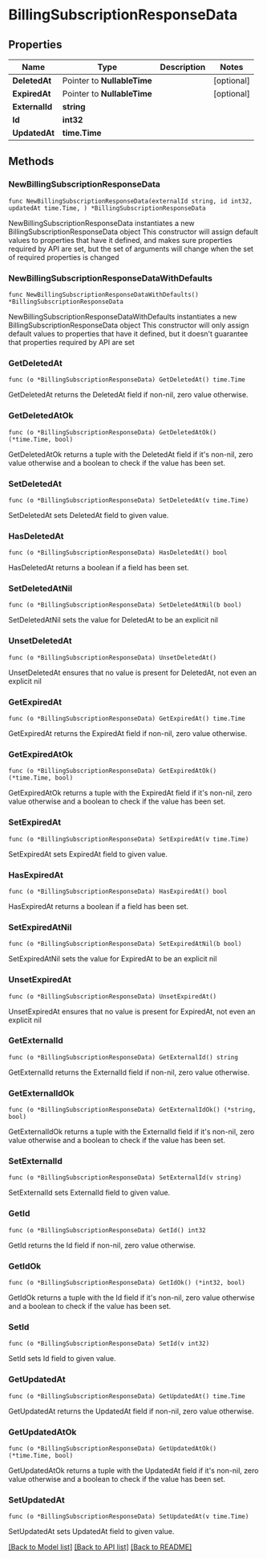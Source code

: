 # BillingSubscriptionResponseData

## Properties

Name | Type | Description | Notes
------------ | ------------- | ------------- | -------------
**DeletedAt** | Pointer to **NullableTime** |  | [optional] 
**ExpiredAt** | Pointer to **NullableTime** |  | [optional] 
**ExternalId** | **string** |  | 
**Id** | **int32** |  | 
**UpdatedAt** | **time.Time** |  | 

## Methods

### NewBillingSubscriptionResponseData

`func NewBillingSubscriptionResponseData(externalId string, id int32, updatedAt time.Time, ) *BillingSubscriptionResponseData`

NewBillingSubscriptionResponseData instantiates a new BillingSubscriptionResponseData object
This constructor will assign default values to properties that have it defined,
and makes sure properties required by API are set, but the set of arguments
will change when the set of required properties is changed

### NewBillingSubscriptionResponseDataWithDefaults

`func NewBillingSubscriptionResponseDataWithDefaults() *BillingSubscriptionResponseData`

NewBillingSubscriptionResponseDataWithDefaults instantiates a new BillingSubscriptionResponseData object
This constructor will only assign default values to properties that have it defined,
but it doesn't guarantee that properties required by API are set

### GetDeletedAt

`func (o *BillingSubscriptionResponseData) GetDeletedAt() time.Time`

GetDeletedAt returns the DeletedAt field if non-nil, zero value otherwise.

### GetDeletedAtOk

`func (o *BillingSubscriptionResponseData) GetDeletedAtOk() (*time.Time, bool)`

GetDeletedAtOk returns a tuple with the DeletedAt field if it's non-nil, zero value otherwise
and a boolean to check if the value has been set.

### SetDeletedAt

`func (o *BillingSubscriptionResponseData) SetDeletedAt(v time.Time)`

SetDeletedAt sets DeletedAt field to given value.

### HasDeletedAt

`func (o *BillingSubscriptionResponseData) HasDeletedAt() bool`

HasDeletedAt returns a boolean if a field has been set.

### SetDeletedAtNil

`func (o *BillingSubscriptionResponseData) SetDeletedAtNil(b bool)`

 SetDeletedAtNil sets the value for DeletedAt to be an explicit nil

### UnsetDeletedAt
`func (o *BillingSubscriptionResponseData) UnsetDeletedAt()`

UnsetDeletedAt ensures that no value is present for DeletedAt, not even an explicit nil
### GetExpiredAt

`func (o *BillingSubscriptionResponseData) GetExpiredAt() time.Time`

GetExpiredAt returns the ExpiredAt field if non-nil, zero value otherwise.

### GetExpiredAtOk

`func (o *BillingSubscriptionResponseData) GetExpiredAtOk() (*time.Time, bool)`

GetExpiredAtOk returns a tuple with the ExpiredAt field if it's non-nil, zero value otherwise
and a boolean to check if the value has been set.

### SetExpiredAt

`func (o *BillingSubscriptionResponseData) SetExpiredAt(v time.Time)`

SetExpiredAt sets ExpiredAt field to given value.

### HasExpiredAt

`func (o *BillingSubscriptionResponseData) HasExpiredAt() bool`

HasExpiredAt returns a boolean if a field has been set.

### SetExpiredAtNil

`func (o *BillingSubscriptionResponseData) SetExpiredAtNil(b bool)`

 SetExpiredAtNil sets the value for ExpiredAt to be an explicit nil

### UnsetExpiredAt
`func (o *BillingSubscriptionResponseData) UnsetExpiredAt()`

UnsetExpiredAt ensures that no value is present for ExpiredAt, not even an explicit nil
### GetExternalId

`func (o *BillingSubscriptionResponseData) GetExternalId() string`

GetExternalId returns the ExternalId field if non-nil, zero value otherwise.

### GetExternalIdOk

`func (o *BillingSubscriptionResponseData) GetExternalIdOk() (*string, bool)`

GetExternalIdOk returns a tuple with the ExternalId field if it's non-nil, zero value otherwise
and a boolean to check if the value has been set.

### SetExternalId

`func (o *BillingSubscriptionResponseData) SetExternalId(v string)`

SetExternalId sets ExternalId field to given value.


### GetId

`func (o *BillingSubscriptionResponseData) GetId() int32`

GetId returns the Id field if non-nil, zero value otherwise.

### GetIdOk

`func (o *BillingSubscriptionResponseData) GetIdOk() (*int32, bool)`

GetIdOk returns a tuple with the Id field if it's non-nil, zero value otherwise
and a boolean to check if the value has been set.

### SetId

`func (o *BillingSubscriptionResponseData) SetId(v int32)`

SetId sets Id field to given value.


### GetUpdatedAt

`func (o *BillingSubscriptionResponseData) GetUpdatedAt() time.Time`

GetUpdatedAt returns the UpdatedAt field if non-nil, zero value otherwise.

### GetUpdatedAtOk

`func (o *BillingSubscriptionResponseData) GetUpdatedAtOk() (*time.Time, bool)`

GetUpdatedAtOk returns a tuple with the UpdatedAt field if it's non-nil, zero value otherwise
and a boolean to check if the value has been set.

### SetUpdatedAt

`func (o *BillingSubscriptionResponseData) SetUpdatedAt(v time.Time)`

SetUpdatedAt sets UpdatedAt field to given value.



[[Back to Model list]](../README.md#documentation-for-models) [[Back to API list]](../README.md#documentation-for-api-endpoints) [[Back to README]](../README.md)


